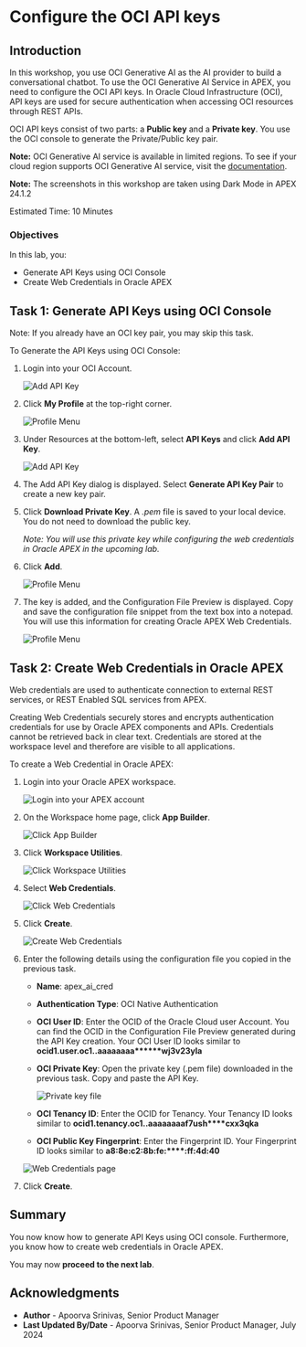 # Configure the OCI API keys

## Introduction

In this workshop, you use OCI Generative AI as the AI provider to build a conversational chatbot. To use the OCI Generative AI Service in APEX, you need to configure the OCI API keys. In Oracle Cloud Infrastructure (OCI), API keys are used for secure authentication when accessing OCI resources through REST APIs.

OCI API keys consist of two parts: a **Public key** and a **Private key**. You use the OCI console to generate the Private/Public key pair.

**Note:** OCI Generative AI service is available in limited regions. To see if your cloud region supports OCI Generative AI service, visit the [documentation](https://docs.oracle.com/en-us/iaas/Content/generative-ai/overview.htm#regions).

**Note:** The screenshots in this workshop are taken using Dark Mode in APEX 24.1.2

Estimated Time: 10 Minutes

### Objectives

In this lab, you:

- Generate API Keys using OCI Console
- Create Web Credentials in Oracle APEX

## Task 1: Generate API Keys using OCI Console

Note: If you already have an OCI key pair, you may skip this task.

To Generate the API Keys using OCI Console:

1. Login into your OCI Account.

   ![Add API Key](images/oci-login.png " ")

2. Click **My Profile** at the top-right corner.

    ![Profile Menu](images/profile.png " ")

3. Under Resources at the bottom-left, select **API Keys** and  click **Add API Key**.

    ![Add API Key](images/api-keys.png " ")

4. The Add API Key dialog is displayed. Select **Generate API Key Pair** to create a new key pair.

5. Click **Download Private Key**. A *.pem* file is saved to your local device. You do not need to download the public key.

   *Note: You will use this private key while configuring the web credentials in Oracle APEX in the upcoming lab.*

6. Click **Add**.

    ![Profile Menu](images/add-api-key.png " ")

7. The key is added, and the Configuration File Preview is displayed. Copy and save the configuration file snippet from the text box into a notepad. You will use this information for creating Oracle APEX Web Credentials.

    ![Profile Menu](images/configuration-preview.png " ")

## Task 2: Create Web Credentials in Oracle APEX

Web credentials are used to authenticate connection to external REST services, or REST Enabled SQL services from APEX.

Creating Web Credentials securely stores and encrypts authentication credentials for use by Oracle APEX components and APIs. Credentials cannot be retrieved back in clear text. Credentials are stored at the workspace level and therefore are visible to all applications.

To create a Web Credential in Oracle APEX:

1. Login into your Oracle APEX workspace.

   ![Login into your APEX account](images/apex-login.png " ")

2. On the Workspace home page, click **App Builder**.

   ![Click App Builder](images/app-builder1.png " ")

3. Click **Workspace Utilities**.

   ![Click Workspace Utilities](images/workspace-utilities.png " ")

4. Select **Web Credentials**.

   ![Click Web Credentials](images/sc-web-creds.png " ")

5. Click **Create**.

   ![Create Web Credentials](images/create-wc.png " ")

6. Enter the following details using the configuration file you copied in the previous task.

    - **Name**: apex\_ai\_cred

    - **Authentication Type**: OCI Native Authentication

    - **OCI User ID**: Enter the OCID of the Oracle Cloud user Account. You can find the OCID in the Configuration File Preview generated during the API Key creation.
    Your OCI User ID looks similar to **ocid1.user.oc1..aaaaaaaa\*\*\*\*\*\*wj3v23yla**

    - **OCI Private Key**: Open the private key (.pem file) downloaded in the previous task. Copy and paste the API Key.

      ![Private key file](images/private-key.png " ")

    - **OCI Tenancy ID**: Enter the OCID for Tenancy. Your Tenancy ID looks similar to **ocid1.tenancy.oc1..aaaaaaaaf7ush\*\*\*\*cxx3qka**

    - **OCI Public Key Fingerprint**: Enter the Fingerprint ID. Your Fingerprint ID looks similar to **a8:8e:c2:8b:fe:\*\*\*\*:ff:4d:40**

   ![Web Credentials page](images/web-creds.png " ")

5. Click **Create**.

## Summary

You now know how to generate API Keys using OCI console. Furthermore, you know how to create web credentials in Oracle APEX.

You may now **proceed to the next lab**.

## Acknowledgments
- **Author** - Apoorva Srinivas, Senior Product Manager
- **Last Updated By/Date** - Apoorva Srinivas, Senior Product Manager, July 2024
